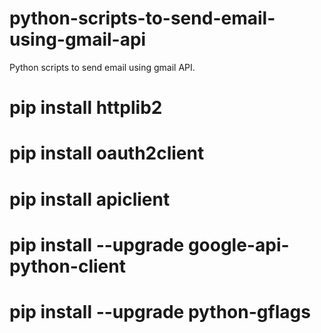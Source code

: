 # python-scripts-to-send-email-using-gmail-api
Python scripts to send email using gmail API.
# pip install httplib2
# pip install oauth2client
# pip install apiclient
# pip install --upgrade google-api-python-client
# pip install --upgrade python-gflags
